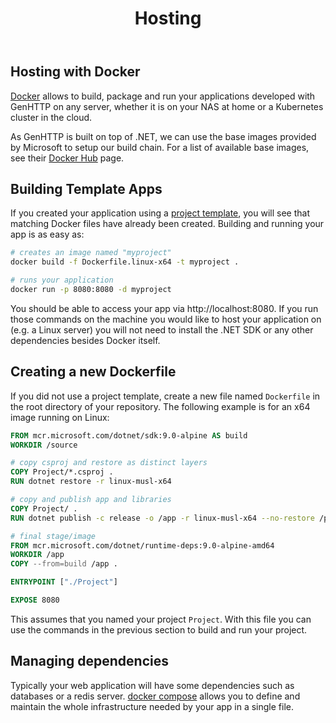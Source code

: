 ﻿---
title: Hosting
weight: 5
description: 'Host web applications written in C# using the .NET docker images.'
cascade:
  type: docs
---
## Hosting with Docker

[Docker](https://www.docker.com/) allows to build, package and run your applications
developed with GenHTTP on any server, whether it is on your NAS at home or a Kubernetes
cluster in the cloud.

As GenHTTP is built on top of .NET, we can use the base images provided by Microsoft
to setup our build chain. For a list of available base images,
see their [Docker Hub](https://hub.docker.com/r/microsoft/dotnet-sdk) page.

## Building Template Apps

If you created your application using a [project template](../content/templates/),
you will see that matching Docker files have already been created. Building and
running your app is as easy as:

```bash
# creates an image named "myproject"
docker build -f Dockerfile.linux-x64 -t myproject .

# runs your application
docker run -p 8080:8080 -d myproject
```

You should be able to access your app via http://localhost:8080. If you run those
commands on the machine you would like to host your application on (e.g. a Linux server)
you will not need to install the .NET SDK or any other dependencies besides Docker itself.

## Creating a new Dockerfile

If you did not use a project template, create a new file named `Dockerfile` in the
root directory of your repository. The following example is for an x64 image
running on Linux:

```dockerfile
FROM mcr.microsoft.com/dotnet/sdk:9.0-alpine AS build
WORKDIR /source

# copy csproj and restore as distinct layers
COPY Project/*.csproj .
RUN dotnet restore -r linux-musl-x64

# copy and publish app and libraries
COPY Project/ .
RUN dotnet publish -c release -o /app -r linux-musl-x64 --no-restore /p:PublishTrimmed=true /p:TrimMode=Link

# final stage/image
FROM mcr.microsoft.com/dotnet/runtime-deps:9.0-alpine-amd64
WORKDIR /app
COPY --from=build /app .

ENTRYPOINT ["./Project"]

EXPOSE 8080
```

This assumes that you named your project `Project`. With this file you can use
the commands in the previous section to build and run your project.

## Managing dependencies

Typically your web application will have some dependencies such as databases
or a redis server. [docker compose](https://docs.docker.com/compose/gettingstarted/)
allows you to define and maintain the whole infrastructure needed by your app
in a single file.
